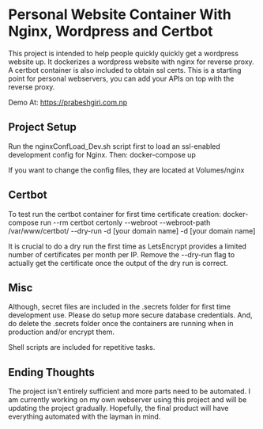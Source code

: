 # Personal Website Container With Nginx, Wordpress and Certbot
This project is intended to help people quickly quickly get a wordpress website up.
It dockerizes a wordpress website with nginx for reverse proxy. A certbot container is also included to obtain ssl certs.
This is a starting point for personal webservers, you can add your APIs on top with the reverse proxy.

Demo At: https://prabeshgiri.com.np

## Project Setup
Run the nginxConfLoad_Dev.sh script first to load an ssl-enabled development config for Nginx. Then: 
docker-compose up

If you want to change the config files, they are located at Volumes/nginx

## Certbot
To test run the certbot container for first time certificate creation:
docker-compose run --rm certbot certonly --webroot --webroot-path /var/www/certbot/ --dry-run -d [your domain name] -d [your domain name]

It is crucial to do a dry run the first time as LetsEncrypt provides a limited number of certificates per month per IP. 
Remove the --dry-run flag to actually get the certificate once the output of the dry run is correct.

## Misc
Although, secret files are included in the .secrets folder for first time development use. Please do setup more secure database credentials.
And, do delete the .secrets folder once the containers are running when in production and/or encrypt them.

Shell scripts are included for repetitive tasks.

## Ending Thoughts
The project isn't entirely sufficient and more parts need to be automated.
I am currently working on my own webserver using this project and will be updating the project gradually.
Hopefully, the final product will have everything automated with the layman in mind.
